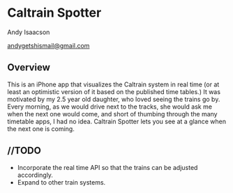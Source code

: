 # Caltrain Spotter

Andy Isaacson  

[andygetshismail@gmail.com](mailto:andygetshismail@gmail.com)

## Overview
This is an iPhone app that visualizes the Caltrain system in real time (or at least an optimistic version of it based on the published time tables.)  It was motivated by my 2.5 year old daughter, who loved seeing the trains go by.  Every morning, as we would drive next to the tracks, she would ask me when the next one would come, and short of thumbing through the many timetable apps, I had no idea.  Caltrain Spotter lets you see at a glance when the next one is coming.

## //TODO

* Incorporate the real time API so that the trains can be adjusted accordingly.
* Expand to other train systems.